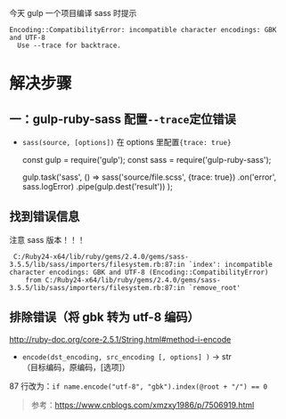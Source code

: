 今天 gulp 一个项目编译 sass 时提示

    Encoding::CompatibilityError: incompatible character encodings: GBK and UTF-8
      Use --trace for backtrace.

# 解决步骤

## 一：gulp-ruby-sass 配置`--trace`定位错误

-   `sass(source, [options])` 
    在 options 里配置`{trace: true}`


    const gulp = require('gulp');
    const sass = require('gulp-ruby-sass');
     
    gulp.task('sass', () =>
        sass('source/file.scss', {trace: true})
            .on('error', sass.logError)
            .pipe(gulp.dest('result'))
    );

## 找到错误信息

注意 sass 版本！！！

     C:/Ruby24-x64/lib/ruby/gems/2.4.0/gems/sass-3.5.5/lib/sass/importers/filesystem.rb:87:in `index': incompatible character encodings: GBK and UTF-8 (Encoding::CompatibilityError)
        from C:/Ruby24-x64/lib/ruby/gems/2.4.0/gems/sass-3.5.5/lib/sass/importers/filesystem.rb:87:in `remove_root'

## 排除错误（将 gbk 转为 utf-8 编码）

<http://ruby-doc.org/core-2.5.1/String.html#method-i-encode>

-   `encode(dst_encoding, src_encoding [, options] )` → str  
    （目标编码，原编码，\[选项]）

87 行改为：`if name.encode("utf-8", "gbk").index(@root + "/") == 0`

> 参考：<https://www.cnblogs.com/xmzxy1986/p/7506919.html>
